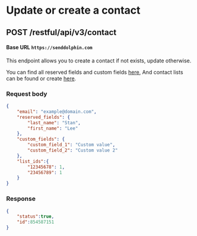 # Update or create a contact

## **POST** /restful/api/v3/contact

#### Base URL `https://senddolphin.com`

This endpoint allows you to create a contact if not exists, update otherwise.

You can find all reserved fields and custom fields [here](https://senddolphin.com/my/send-mail/custom-fields), And contact lists can be found or create [here](https://senddolphin.com/my/send-mail/contacts).

### Request body

```json
{
    "email": "example@domain.com",
    "reserved_fields": {
        "last_name": "Stan",
        "first_name": "Lee"
    },
    "custom_fields": {
        "custom_field_1": "Custom value",
        "custom_field_2": "Custom value 2"
    },
    "list_ids":{
        "12345678": 1,
        "23456789": 1
    }
}
```

### Response

```json
{
    "status":true,
    "id":854587151
}
```


